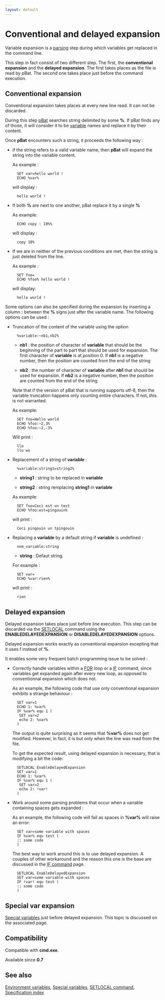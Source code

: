 ```yaml
---
layout: default
---
```

# Conventional and delayed expansion #

Variable expansion is a [parsing](parse) step during which variables get 
replaced in the command line.

This step in fact consist of two different step. The first, the **conventional 
expansion** and the **delayed expansion**. The first takes places as the file 
is read by pBat. The second one takes place just before the command execution.

## Conventional expansion ##

Conventional expansion takes places at every new line read. It can not be 
discarded.

During this step [pBat](../pbat) searches string delimited by some **%**. If 
pBat finds any of those, it will consider it to be [variable](var) names and 
replace it by their content.

Once **pBat** encounters such a string, it proceeds the following way :

* if the string refers to a valid variable name, then **pBat** will expand the 
  string into the variable content.

  As example :

        SET var=hello world !
        ECHO %var%

  will display :

        hello world !

* If both **%** are next to one another, pBat replace it by a single **%**

  As example:

        ECHO copy : 10%%

  will display :

        copy 10%

* If we are in neither of the previous conditions are met, then the string is 
  just deleted from the line.

  As example :

        SET foo=
        ECHO %foo% hello world !
        

  will display:

        hello world !

Some options can also be specified during the expansion by inserting a column 
**:** between the **%** signs just after the variable name. The following 
options can be used :

* Truncation of the content of the variable using the option

        %variable:~nb1,nb2%

  * **nb1** : the position of character of **variable** that should be the 
    beginning of the part to part that should be used for expansion. The first 
    character of **variable** is at position 0. If **nb1** is a negative 
    number, then the position are counted from the end of the string

  * **nb2** : the number of character of **variable** after **nb1** that 
    should be used for expansion. If **nb2** is a negative number, then the 
    position are counted from the end of the string

  Note that if the version of pBat that is running supports utf-8, then the 
  variable truncation happens only counting entire characters. If not, this is 
  not warranted.

  As example:

        SET foo=Hello world
        ECHO %foo:~2,3%
        ECHO %foo:~2,-3%

  Will print :

        llo
        llo wo

* Replacement of a string of **variable** :

        %variable:string1=string2%

  * **string1** : string to be replaced in **variable**

  * **string2** : string remplacing **string1** in **variable**

  As example:

        SET foo=Ceci est un test
        ECHO %foo:est=pingouin%

  will print :

        Ceci pingouin un tpingouin

* Replacing a **variable** by a default string if **variable** is undefined :

        nom_variable:string

  * **string** : Defaut string.

  For example :

        SET var=
        ECHO %var:rien%

  will print : 

        rien

## Delayed expansion ##

Delayed expansion takes place just before line execution. This step can be 
discarded via the [SETLOCAL](../setlocal) command using the 
**ENABLEDELAYEDEXPANSION** or **DISABLEDELAYEDEXPANSION** options.

Delayed expansion works exactly as conventional expansion excepting that it 
uses **!** instead of **%**.

It enables some very frequent batch programming issue to be solved :

* Correctly handle variables within a [FOR](../for) loop or a [IF](../if) 
  command, since variables get expanded again after every new loop, as opposed 
  to conventionnal expansion which does not.

  As an example, the following code that use only conventional expansion 
  exhibits a strange behaviour :

        SET var=1
        ECHO 1: %var%
        IF %var% equ 1 (
         SET var=2
         echo 2: %var%
        )

  The output is quite surprising as it seems that **%var%** does not get 
  modified. However, in fact, it is but only when the line was read from the 
  file. 

  To get the expected result, using delayed expansion is necessary, that is 
  modifying a bit the code:

        SETLOCAL EnableDelayedExpansion
        SET var=1
        ECHO 1: %var%
        IF %var% equ 1 (
         SET var=2
         echo 2: !var!
        )

* Work around some parsing problems that occur when a variable containing 
  spaces gets expanded :

  As an example, the following code will fail as spaces in **%var%** will 
  raise an error:

        SET var=some variable with spaces
        IF %var% equ test (
        :: some code
        )

  The best way to work around this is to use delayed expansion. A couples of 
  other workaround and the reason this one is the base are discussed in the 
  [IF command](../if) page.

        SETLOCAL EnableDelayedExpansion
        SET var=some variable with spaces
        IF !var! equ test (
        :: some code
        )

## Special var expansion ##

[Special variables](xvar) just before delayed expansion. This topic is 
discussed on the associated page.

## Compatibility ##

Compatible with **cmd.exe**.

Available since **0.7**

## See also ##

[Environment variables](var), [Special variables](xvar), [SETLOCAL 
command](../setlocal), [Specification index](index) 

